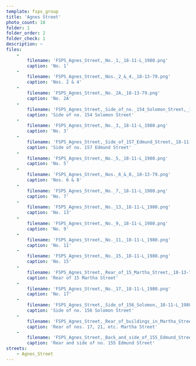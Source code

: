 ```yaml
---
template: fsps_group
title: 'Agnes Street'
photo_count: 18
folder: 1
folder_order: 2
folder_check: 1
description: ~
files:
    -
        filename: 'FSPS_Agnes_Street,_No._1,_18-11-L_1980.png'
        caption: 'No. 1'
    -
        filename: 'FSPS_Agnes_Street,_Nos._2_&_4,_18-13-79.png'
        caption: 'Nos. 2 & 4'
    -
        filename: 'FSPS_Agnes_Street,_No._2A,_18-13-79.png'
        caption: 'No. 2A'
    -
        filename: 'FSPS_Agnes_Street,_Side_of_no._154_Solomon_Street,_18-13-79.png'
        caption: 'Side of no. 154 Solomon Street'
    -
        filename: 'FSPS_Agnes_Street,_No._3,_18-11-L_1980.png'
        caption: 'No. 3'
    -
        filename: 'FSPS_Agnes_Street,_Side_of_157_Edmund_Street,_18-11-L_1980.png'
        caption: 'Side of no. 157 Edmund Street'
    -
        filename: 'FSPS_Agnes_Street,_No._5,_18-11-L_1980.png'
        caption: 'No. 5'
    -
        filename: 'FSPS_Agnes_Street,_Nos._6_&_8,_18-13-79.png'
        caption: 'Nos. 6 & 8'
    -
        filename: 'FSPS_Agnes_Street,_No._7,_18-11-L_1980.png'
        caption: 'No. 7'
    -
        filename: 'FSPS_Agnes_Street,_No._13,_18-11-L_1980.png'
        caption: 'No. 13'
    -
        filename: 'FSPS_Agnes_Street,_No._9,_18-11-L_1980.png'
        caption: 'No. 9'
    -
        filename: 'FSPS_Agnes_Street,_No._11,_18-11-L_1980.png'
        caption: 'No. 11'
    -
        filename: 'FSPS_Agnes_Street,_No._15,_18-11-L_1980.png'
        caption: 'No. 15'
    -
        filename: 'FSPS_Agnes_Street,_Rear_of_15_Martha_Street,_18-13-79.png'
        caption: 'Rear of 15 Martha Street'
    -
        filename: 'FSPS_Agnes_Street,_No._17,_18-11-L_1980.png'
        caption: 'No. 17'
    -
        filename: 'FSPS_Agnes_Street,_Side_of_156_Solomon,_18-11-L_1980.png'
        caption: 'Side of no. 156 Solomon Street'
    -
        filename: 'FSPS_Agnes_Street,_Rear_of_buildings_in_Martha_Street_(nos._17,_21,_etc.),_18-13-79.png'
        caption: 'Rear of nos. 17, 21, etc. Martha Street'
    -
        filename: 'FSPS_Agnes_Street,_Back_and_side_of_155_Edmund_Street,_18-13-79.png'
        caption: 'Rear and side of no. 155 Edmund Street'
streets:
    - Agnes_Street
---
```

